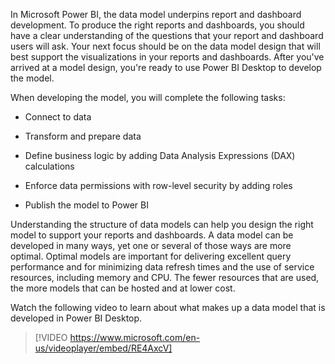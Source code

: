 In Microsoft Power BI, the data model underpins report and dashboard development. To produce the right reports and dashboards, you should have a clear understanding of the questions that your report and dashboard users will ask. Your next focus should be on the data model design that will best support the visualizations in your reports and dashboards. After you've arrived at a model design, you're ready to use Power BI Desktop to develop the model. 

When developing the model, you will complete the following tasks:

-   Connect to data

-   Transform and prepare data

-   Define business logic by adding Data Analysis Expressions (DAX) calculations

-   Enforce data permissions with row-level security by adding roles

-   Publish the model to Power BI

Understanding the structure of data models can help you design the right model to support your reports and dashboards. A data model can be developed in many ways, yet one or several of those ways are more optimal. Optimal models are important for delivering excellent query performance and for minimizing data refresh times and the use of service resources, including memory and CPU. The fewer resources that are used, the more models that can be hosted and at lower cost.

Watch the following video to learn about what makes up a data model that is developed in Power BI Desktop.

> [!VIDEO https://www.microsoft.com/en-us/videoplayer/embed/RE4AxcV]
